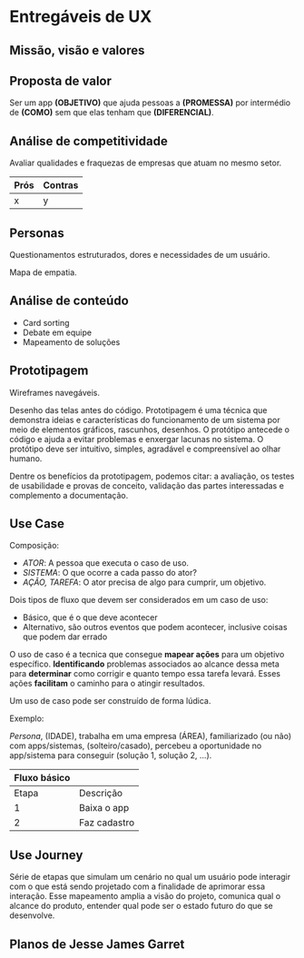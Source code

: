 # Entregáveis de UX

## Missão, visão e valores

## Proposta de valor

Ser um app **(OBJETIVO)** que ajuda pessoas a **(PROMESSA)** por intermédio de
**(COMO)** sem que elas tenham que **(DIFERENCIAL)**.

## Análise de competitividade

Avaliar qualidades e fraquezas de empresas que atuam no mesmo setor.

| Prós | Contras |
| ---- | ------- |
| x    | y       |

## Personas

Questionamentos estruturados, dores e necessidades de um usuário.

Mapa de empatia.

## Análise de conteúdo

-   Card sorting
-   Debate em equipe
-   Mapeamento de soluções

## Prototipagem

Wireframes navegáveis.

Desenho das telas antes do código. Prototipagem é uma técnica que demonstra
ideias e características do funcionamento de um sistema por meio de elementos
gráficos, rascunhos, desenhos. O protótipo antecede o código e ajuda a evitar
problemas e enxergar lacunas no sistema. O protótipo deve ser intuitivo,
simples, agradável e compreensível ao olhar humano.

Dentre os benefícios da prototipagem, podemos citar: a avaliação, os testes de
usabilidade e provas de conceito, validação das partes interessadas e
complemento a documentação.

## Use Case

Composição:

-   _ATOR_: A pessoa que executa o caso de uso.
-   _SISTEMA_: O que ocorre a cada passo do ator?
-   _AÇÃO, TAREFA_: O ator precisa de algo para cumprir, um objetivo.

Dois tipos de fluxo que devem ser considerados em um caso de uso:

-   Básico, que é o que deve acontecer
-   Alternativo, são outros eventos que podem acontecer, inclusive coisas que
    podem dar errado

O uso de caso é a tecnica que consegue **mapear ações** para um objetivo
específico. **Identificando** problemas associados ao alcance dessa meta para
**determinar** como corrigir e quanto tempo essa tarefa levará. Esses ações
**facilitam** o caminho para o atingir resultados.

Um uso de caso pode ser construído de forma lúdica.

Exemplo:

_Persona_, (IDADE), trabalha em uma empresa (ÁREA), familiarizado (ou não) com
apps/sistemas, (solteiro/casado), percebeu a oportunidade no app/sistema para
conseguir (solução 1, solução 2, ...).

| Fluxo básico |              |
| ------------ | ------------ |
| Etapa        | Descrição    |
| 1            | Baixa o app  |
| 2            | Faz cadastro |

## Use Journey

Série de etapas que simulam um cenário no qual um usuário pode interagir com o
que está sendo projetado com a finalidade de aprimorar essa interação. Esse
mapeamento amplia a visão do projeto, comunica qual o alcance do produto,
entender qual pode ser o estado futuro do que se desenvolve.

## Planos de Jesse James Garret
